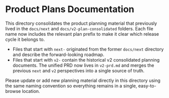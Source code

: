 # Product Plans Documentation

This directory consolidates the product planning material that previously lived in the `docs/next` and `docs/v2-plan-consolidated` folders. Each file name now includes the relevant plan prefix to make it clear which release cycle it belongs to.

- Files that start with `next-` originated from the former `docs/next` directory and describe the forward-looking roadmap.
- Files that start with `v2-` contain the historical v2 consolidated planning documents. The unified PRD now lives in `v2-prd.md` and merges the previous `next` and `v2` perspectives into a single source of truth.

Please update or add new planning material directly in this directory using the same naming convention so everything remains in a single, easy-to-browse location.
